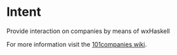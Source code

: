 # Intent
Provide interaction on companies by means of wxHaskell

For more information visit the [101companies wiki](http://www.101companies.org).